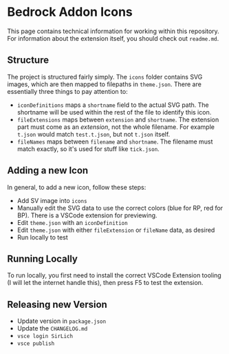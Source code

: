 # Bedrock Addon Icons

This page contains technical information for working within this repository. For information about the extension itself, you should check out `readme.md`.

## Structure

The project is structured fairly simply. The `icons` folder contains SVG images, which are then mapped to filepaths in `theme.json`. There are essentially three things to pay attention to:
 - `iconDefinitions` maps a `shortname` field to the actual SVG path. The shortname will be used within the rest of the file to identify this icon.
 - `fileExtensions` maps between `extension` and `shortname`. The extension part must come as an *extension*, not the whole filename. For example `t.json` would match `test.t.json`, but not `t.json` itself.
  - `fileNames` maps between `filename` and `shortname`. The filename must match exactly, so it's used for stuff like `tick.json`.

## Adding a new Icon
In general, to add a new icon, follow these steps:
 - Add SV image into `icons`
 - Manually edit the SVG data to use the correct colors (blue for RP, red for BP). There is a VSCode extension for previewing.
 - Edit `theme.json` with an `iconDefinition`
 - Edit `theme.json` with either `fileExtension` or `fileName` data, as desired
 - Run locally to test

## Running Locally

To run locally, you first need to install the correct VSCode Extension tooling (I will let the internet handle this), then press F5 to test the extension.

## Releasing new Version
 - Update version in `package.json`
 - Update the `CHANGELOG.md`
 - `vsce login SirLich`
 - `vsce publish`